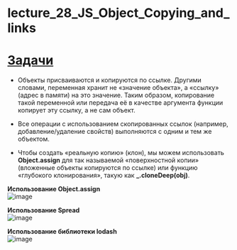 # lecture_28_JS_Object_Copying_and_links  
#  [Задачи ](https://github.com/schoolteacherMP/lecture_28_JS_Object_Copying_and_links/blob/main/tasks.md)  

-  Объекты присваиваются и копируются по ссылке. Другими словами, переменная хранит не «значение объекта», а «ссылку» (адрес в памяти) на это значение. Таким образом, копирование такой переменной или передача её в качестве аргумента функции копирует эту ссылку, а не сам объект.  

-  Все операции с использованием скопированных ссылок (например, добавление/удаление свойств) выполняются с одним и тем же объектом.  

-  Чтобы создать «реальную копию» (клон), мы можем использовать **Object.assign** для так называемой «поверхностной копии» (вложенные объекты копируются по ссылке) или функцию «глубокого клонирования», такую как **_.cloneDeep(obj)**.  

**Использование Object.assign**  
![image](https://user-images.githubusercontent.com/113675674/218746859-59a43f7f-678b-4430-899f-3f08c593a8df.png)  

**Использование Spread**  
![image](https://user-images.githubusercontent.com/113675674/218747342-9d238d31-6cf7-472e-8580-d147d29420de.png)  

**Использование библиотеки lodash**   
![image](https://user-images.githubusercontent.com/113675674/218753197-c80ea9b6-bb4f-4876-aff8-80408370a24a.png)  

